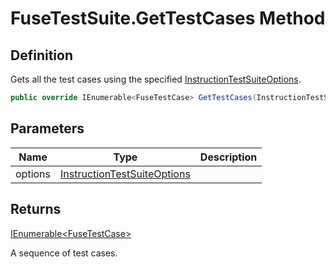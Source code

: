 # FuseTestSuite.GetTestCases Method
## Definition

Gets all the test cases using the specified [InstructionTestSuiteOptions](MrKWatkins.EmulatorTestSuites.Z80.Instruction.InstructionTestSuiteOptions.md).

```c#
public override IEnumerable<FuseTestCase> GetTestCases(InstructionTestSuiteOptions options);
```

## Parameters

| Name | Type | Description |
| ---- | ---- | ----------- |
| options | [InstructionTestSuiteOptions](MrKWatkins.EmulatorTestSuites.Z80.Instruction.InstructionTestSuiteOptions.md) |  |

## Returns

[IEnumerable&lt;FuseTestCase&gt;](https://learn.microsoft.com/en-gb/dotnet/api/System.Collections.Generic.IEnumerable-1)

A sequence of test cases.

